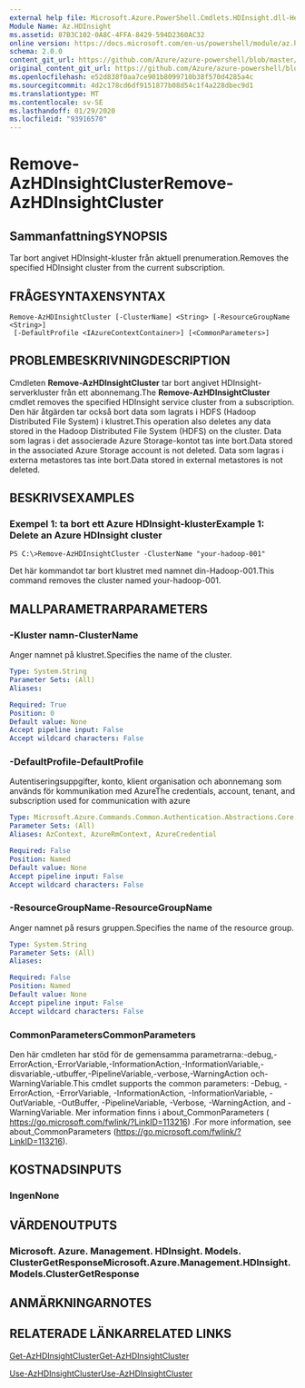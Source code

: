 ```yaml
---
external help file: Microsoft.Azure.PowerShell.Cmdlets.HDInsight.dll-Help.xml
Module Name: Az.HDInsight
ms.assetid: 87B3C102-0A8C-4FFA-8429-594D2360AC32
online version: https://docs.microsoft.com/en-us/powershell/module/az.hdinsight/remove-azhdinsightcluster
schema: 2.0.0
content_git_url: https://github.com/Azure/azure-powershell/blob/master/src/HDInsight/HDInsight/help/Remove-AzHDInsightCluster.md
original_content_git_url: https://github.com/Azure/azure-powershell/blob/master/src/HDInsight/HDInsight/help/Remove-AzHDInsightCluster.md
ms.openlocfilehash: e52d838f0aa7ce901b8099710b38f570d4285a4c
ms.sourcegitcommit: 4d2c178cd6df9151877b08d54c1f4a228dbec9d1
ms.translationtype: MT
ms.contentlocale: sv-SE
ms.lasthandoff: 01/29/2020
ms.locfileid: "93916570"
---
```

# <span data-ttu-id="58e41-101">Remove-AzHDInsightCluster</span><span class="sxs-lookup"><span data-stu-id="58e41-101">Remove-AzHDInsightCluster</span></span>

## <span data-ttu-id="58e41-102">Sammanfattning</span><span class="sxs-lookup"><span data-stu-id="58e41-102">SYNOPSIS</span></span>
<span data-ttu-id="58e41-103">Tar bort angivet HDInsight-kluster från aktuell prenumeration.</span><span class="sxs-lookup"><span data-stu-id="58e41-103">Removes the specified HDInsight cluster from the current subscription.</span></span>

## <span data-ttu-id="58e41-104">FRÅGESYNTAXEN</span><span class="sxs-lookup"><span data-stu-id="58e41-104">SYNTAX</span></span>

```
Remove-AzHDInsightCluster [-ClusterName] <String> [-ResourceGroupName <String>]
 [-DefaultProfile <IAzureContextContainer>] [<CommonParameters>]
```

## <span data-ttu-id="58e41-105">PROBLEMBESKRIVNING</span><span class="sxs-lookup"><span data-stu-id="58e41-105">DESCRIPTION</span></span>
<span data-ttu-id="58e41-106">Cmdleten **Remove-AzHDInsightCluster** tar bort angivet HDInsight-serverkluster från ett abonnemang.</span><span class="sxs-lookup"><span data-stu-id="58e41-106">The **Remove-AzHDInsightCluster** cmdlet removes the specified HDInsight service cluster from a subscription.</span></span>
<span data-ttu-id="58e41-107">Den här åtgärden tar också bort data som lagrats i HDFS (Hadoop Distributed File System) i klustret.</span><span class="sxs-lookup"><span data-stu-id="58e41-107">This operation also deletes any data stored in the Hadoop Distributed File System (HDFS) on the cluster.</span></span>
<span data-ttu-id="58e41-108">Data som lagras i det associerade Azure Storage-kontot tas inte bort.</span><span class="sxs-lookup"><span data-stu-id="58e41-108">Data stored in the associated Azure Storage account is not deleted.</span></span>
<span data-ttu-id="58e41-109">Data som lagras i externa metastores tas inte bort.</span><span class="sxs-lookup"><span data-stu-id="58e41-109">Data stored in external metastores is not deleted.</span></span>

## <span data-ttu-id="58e41-110">BESKRIVS</span><span class="sxs-lookup"><span data-stu-id="58e41-110">EXAMPLES</span></span>

### <span data-ttu-id="58e41-111">Exempel 1: ta bort ett Azure HDInsight-kluster</span><span class="sxs-lookup"><span data-stu-id="58e41-111">Example 1: Delete an Azure HDInsight cluster</span></span>
```
PS C:\>Remove-AzHDInsightCluster -ClusterName "your-hadoop-001"
```

<span data-ttu-id="58e41-112">Det här kommandot tar bort klustret med namnet din-Hadoop-001.</span><span class="sxs-lookup"><span data-stu-id="58e41-112">This command removes the cluster named your-hadoop-001.</span></span>

## <span data-ttu-id="58e41-113">MALLPARAMETRAR</span><span class="sxs-lookup"><span data-stu-id="58e41-113">PARAMETERS</span></span>

### <span data-ttu-id="58e41-114">-Kluster namn</span><span class="sxs-lookup"><span data-stu-id="58e41-114">-ClusterName</span></span>
<span data-ttu-id="58e41-115">Anger namnet på klustret.</span><span class="sxs-lookup"><span data-stu-id="58e41-115">Specifies the name of the cluster.</span></span>

```yaml
Type: System.String
Parameter Sets: (All)
Aliases:

Required: True
Position: 0
Default value: None
Accept pipeline input: False
Accept wildcard characters: False
```

### <span data-ttu-id="58e41-116">-DefaultProfile</span><span class="sxs-lookup"><span data-stu-id="58e41-116">-DefaultProfile</span></span>
<span data-ttu-id="58e41-117">Autentiseringsuppgifter, konto, klient organisation och abonnemang som används för kommunikation med Azure</span><span class="sxs-lookup"><span data-stu-id="58e41-117">The credentials, account, tenant, and subscription used for communication with azure</span></span>

```yaml
Type: Microsoft.Azure.Commands.Common.Authentication.Abstractions.Core.IAzureContextContainer
Parameter Sets: (All)
Aliases: AzContext, AzureRmContext, AzureCredential

Required: False
Position: Named
Default value: None
Accept pipeline input: False
Accept wildcard characters: False
```

### <span data-ttu-id="58e41-118">-ResourceGroupName</span><span class="sxs-lookup"><span data-stu-id="58e41-118">-ResourceGroupName</span></span>
<span data-ttu-id="58e41-119">Anger namnet på resurs gruppen.</span><span class="sxs-lookup"><span data-stu-id="58e41-119">Specifies the name of the resource group.</span></span>

```yaml
Type: System.String
Parameter Sets: (All)
Aliases:

Required: False
Position: Named
Default value: None
Accept pipeline input: False
Accept wildcard characters: False
```

### <span data-ttu-id="58e41-120">CommonParameters</span><span class="sxs-lookup"><span data-stu-id="58e41-120">CommonParameters</span></span>
<span data-ttu-id="58e41-121">Den här cmdleten har stöd för de gemensamma parametrarna:-debug,-ErrorAction,-ErrorVariable,-InformationAction,-InformationVariable,-disvariable,-utbuffer,-PipelineVariable,-verbose,-WarningAction och-WarningVariable.</span><span class="sxs-lookup"><span data-stu-id="58e41-121">This cmdlet supports the common parameters: -Debug, -ErrorAction, -ErrorVariable, -InformationAction, -InformationVariable, -OutVariable, -OutBuffer, -PipelineVariable, -Verbose, -WarningAction, and -WarningVariable.</span></span> <span data-ttu-id="58e41-122">Mer information finns i about_CommonParameters ( https://go.microsoft.com/fwlink/?LinkID=113216) .</span><span class="sxs-lookup"><span data-stu-id="58e41-122">For more information, see about_CommonParameters (https://go.microsoft.com/fwlink/?LinkID=113216).</span></span>

## <span data-ttu-id="58e41-123">KOSTNADS</span><span class="sxs-lookup"><span data-stu-id="58e41-123">INPUTS</span></span>

### <span data-ttu-id="58e41-124">Ingen</span><span class="sxs-lookup"><span data-stu-id="58e41-124">None</span></span>

## <span data-ttu-id="58e41-125">VÄRDEN</span><span class="sxs-lookup"><span data-stu-id="58e41-125">OUTPUTS</span></span>

### <span data-ttu-id="58e41-126">Microsoft. Azure. Management. HDInsight. Models. ClusterGetResponse</span><span class="sxs-lookup"><span data-stu-id="58e41-126">Microsoft.Azure.Management.HDInsight.Models.ClusterGetResponse</span></span>

## <span data-ttu-id="58e41-127">ANMÄRKNINGAR</span><span class="sxs-lookup"><span data-stu-id="58e41-127">NOTES</span></span>

## <span data-ttu-id="58e41-128">RELATERADE LÄNKAR</span><span class="sxs-lookup"><span data-stu-id="58e41-128">RELATED LINKS</span></span>

[<span data-ttu-id="58e41-129">Get-AzHDInsightCluster</span><span class="sxs-lookup"><span data-stu-id="58e41-129">Get-AzHDInsightCluster</span></span>](./Get-AzHDInsightCluster.md)

[<span data-ttu-id="58e41-130">Use-AzHDInsightCluster</span><span class="sxs-lookup"><span data-stu-id="58e41-130">Use-AzHDInsightCluster</span></span>](./Use-AzHDInsightCluster.md)


